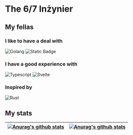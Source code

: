 # The 6/7 Inżynier

## My fellas

### I like to have a deal with
<img alt="Golang" src="https://img.shields.io/badge/golang-21262d?style=for-the-badge&logo=go"> <img alt="Static Badge" src="https://img.shields.io/badge/postgres-21262d?style=for-the-badge&logo=Postgresql">

### I have a good experience with
<img alt="Typescript" src="https://img.shields.io/badge/typescript-21262d?style=for-the-badge&logo=typescript"> <img
  alt="Svelte"
  src="https://img.shields.io/badge/svelte-21262d?style=for-the-badge&logo=svelte"
/>

### Inspired by
<img
  alt="Rust"
  src="https://img.shields.io/badge/rust-21262d?style=for-the-badge&logo=rust"
/>

## My stats

| <a href="https://github.com/anuraghazra/github-readme-stats"><img align="center" src="https://github-readme-stats.vercel.app/api?username=MarkSmersh&show_icons=true&theme=midnight-purple&hide_border=true&bg_color=21262d" alt="Anurag's github stats" /></a> | <a href="https://github.com/anuraghazra/github-readme-stats"><img align="center" src="https://github-readme-stats.vercel.app/api/top-langs/?username=MarkSmersh&langs_count=8&layout=compact&bg_color=21262d&hide_border=true&text_color=ffffff&title_color=8941de" alt="Anurag's github stats" /></a> |
| ------------- | ------------- |
